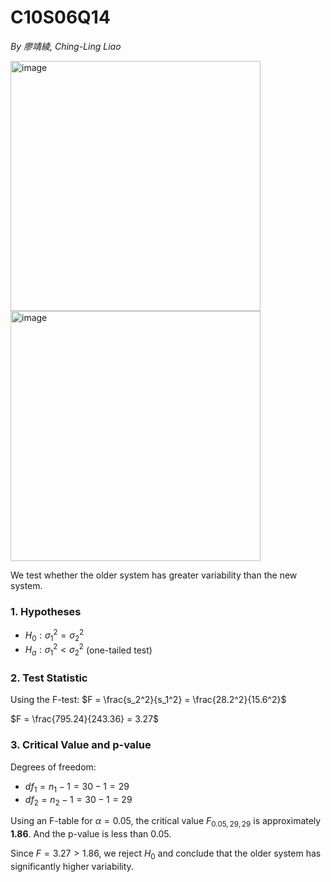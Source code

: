 # C10S06Q14

*By 廖靖綾, Ching-Ling Liao*

<img width="400" alt="image" src="https://github.com/user-attachments/assets/3548fca4-e225-4ed3-8ca0-c5ee4ce011e4" />
<br>
<img width="400" alt="image" src="https://github.com/user-attachments/assets/75f263ec-8cfb-437e-9390-3e34bd7ee90f" />

We test whether the older system has greater variability than the new system.

### **1. Hypotheses**
- $H_0: \sigma_1^2 = \sigma_2^2$
- $H_a: \sigma_1^2 < \sigma_2^2$ (one-tailed test)

### **2. Test Statistic**
Using the F-test:
$F = \frac{s_2^2}{s_1^2} = \frac{28.2^2}{15.6^2}$

$F = \frac{795.24}{243.36} = 3.27$

### **3. Critical Value and p-value**
Degrees of freedom:
- $df_1 = n_1 - 1 = 30 - 1 = 29$
- $df_2 = n_2 - 1 = 30 - 1 = 29$

Using an F-table for $\alpha = 0.05$, the critical value $F_{0.05,29,29}$ is approximately **1.86**.
And the p-value is less than 0.05.

Since $F = 3.27 > 1.86$, we reject $H_0$ and conclude that the older system has significantly higher variability.

